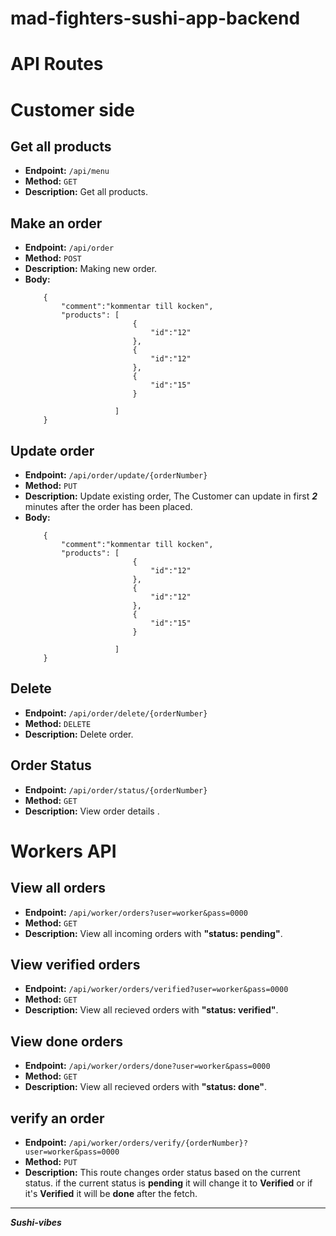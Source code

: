 # mad-fighters-sushi-app-backend
# API Routes

#  Customer side

## Get all products
- **Endpoint:** `/api/menu`
- **Method:** `GET`
- **Description:** Get all products.

## Make an order

- **Endpoint:** `/api/order`
- **Method:** `POST`
- **Description:** Making new order. 
- **Body:**
    ```
        {
            "comment":"kommentar till kocken",
            "products": [
                            {
                                "id":"12"
                            },
                            {
                                "id":"12"
                            },
                            {
                                "id":"15"
                            }
                    
                        ]
        }

    ```

## Update order
- **Endpoint:** `/api/order/update/{orderNumber}`
- **Method:** `PUT`
- **Description:** Update existing order, The Customer can update in first ***2*** minutes after the order has been placed. 
- **Body:**
    ```
        {
            "comment":"kommentar till kocken",
            "products": [
                            {
                                "id":"12"
                            },
                            {
                                "id":"12"
                            },
                            {
                                "id":"15"
                            }
                    
                        ]
        }

    ```
## Delete 

- **Endpoint:** `/api/order/delete/{orderNumber}`
- **Method:** `DELETE`
- **Description:** Delete order.



## Order Status  

- **Endpoint:** `/api/order/status/{orderNumber}`
- **Method:** `GET`
- **Description:** View order details .




# Workers API  

## View all orders
- **Endpoint:** `/api/worker/orders?user=worker&pass=0000`
- **Method:** `GET`
- **Description:** View all incoming orders with **"status: pending"**.

## View verified orders
- **Endpoint:** `/api/worker/orders/verified?user=worker&pass=0000`
- **Method:** `GET`
- **Description:** View all recieved orders with **"status: verified"**.

## View done orders
- **Endpoint:** `/api/worker/orders/done?user=worker&pass=0000`
- **Method:** `GET`
- **Description:** View all recieved orders with **"status: done"**.


## verify an order 
- **Endpoint:** `/api/worker/orders/verify/{orderNumber}?user=worker&pass=0000`
- **Method:** `PUT`
- **Description:** This route changes order status based on the current status. if the current status is **pending** it will change it to **Verified** or if it's **Verified** it will be **done** after the fetch.


-------

 ***Sushi-vibes***


